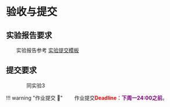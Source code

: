 # 验收与提交

## 实验报告要求

&emsp;&emsp;实验报告参考 [实验提交模板](https://gitee.com/hitsz-cslab/net-work-security/tree/master/stupkt)



## 提交要求

&emsp;&emsp;&emsp;&emsp;同实验3


!!! warning "作业提交 :calendar:"
    &emsp;&emsp;作业提交<font color = red>**Deadline**</font>：<font color = purple>**下周一24:00之前**</font>。